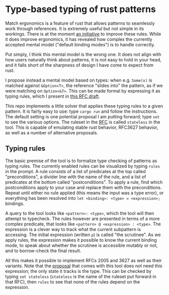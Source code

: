 # Type-based typing of rust patterns

Match ergonomics is a feature of rust that allows patterns to seamlessly work through references. It
is extremely useful but not simple in its workings. There is at the moment [an initiative][ergo2024]
to improve these rules. While it does improve ergonomics, it has revealed how complex the currently
accepted mental model ("default binding modes") is to handle correctly.

Put simply, I think this mental model is the wrong one. It does not align with how users naturally
think about patterns, it is not easy to hold in your head, and it falls short of the sharpness of
design I have come to expect from rust.

I propose instead a mental model based on types: when e.g. `Some(x)` is matched against
`&Option<T>`, the reference "slides into" the pattern, as if we were matching on `Option<&T>`. This
can be made formal by expressing it as typing rules, which I present in [this RFC draft][overhaul_rfc].

This repo implements a little solver that applies these typing rules to a given pattern. It is
fairly easy to use: type `cargo run` and follow the instructions. The default setting is one
potential proposal I am putting forward; type `set` to see the various options. The ruleset in the
[RFC][overhaul_rfc] is called `stateless` in the tool. This is capable of emulating stable rust
behavior, RFC3627 behavior, as well as a number of alternative proposals.

## Typing rules

The basic premise of the tool is to formalize type checking of patterns as typing rules. The
currently enabled rules can be visualized by typing `rules` in the prompt. A rule consists of a list
of predicates at the top called "preconditions", a divider line with the name of the rule, and
a list of predicates at the bottom called "postconditions". To apply a rule, find which
postconditions apply to your case and replace them with the preconditions. Repeat until either no
rule applied (this means the input was a type error), or everything has been resolved into `let
<binding>: <type> = <expression>;` bindings.

A query to the tool looks like `<pattern>: <type>`, which the tool will then attempt to typecheck.
The rules however are presented in terms of a more complex predicate, that looks like `<pattern>
@ <expression> : <type>`. The expression is a clever way to track what the current subpattern is
accessing. The initial expression (written `p`) is called "the scrutinee". As we apply rules, the
expression makes it possible to know the current binding mode, to speak about whether the scrutinee
is accessible mutably or not, and to borrow-check the final result.

All this makes it possible to implement RFCs 2005 and 3627 as well as their variants. Note that the
[proposal][overhaul_rfc] that comes with this tool does not need this expression; the only state it
tracks is the type. This can be checked by typing `set stateless` (`stateless` is the name of the
ruleset put forward in that RFC), then `rules` to see that none of the rules depend on the
expression.

[overhaul_rfc]: https://hackmd.io/eJdp4f0iQASg5BEPVkCD8g
[typing_rules]: https://hackmd.io/aL5FRz-QTc6K0qtUzPoU9A?view=#Typing-rules
[ergo2024]: https://github.com/rust-lang/rfcs/pull/3627
